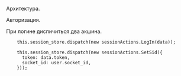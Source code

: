 Архитектура.

Авторизация.

При логине диспичиться два акшина.

        this.session_store.dispatch(new sessionActions.LogIn(data));

        this.session_store.dispatch(new sessionActions.SetSid({
          token: data.token,
          socket_id: user.socket_id,
        }));
